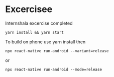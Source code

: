 # Excercisee
Internshala excercise completed
```
yarn install && yarn start
```
To build on phone use yarn install then
```
npx react-native run-android --variant=release
```
or 
```
npx react-native run-android --mode=release
```

